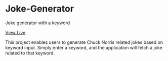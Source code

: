 # Joke-Generator
 Joke generator with a keyword

 [View Live](https://raw.githack.com/AtanasovaVanya/Joke-Generator/main/index.html)

 This project enables users to generate Chuck Norris related jokes based on keyword input. Simply enter a keyword, and the application will fetch a joke related to that keyword.

